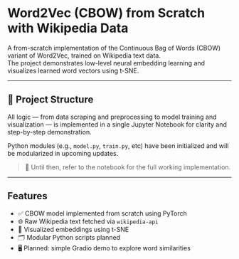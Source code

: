 # Word2Vec (CBOW) from Scratch with Wikipedia Data

A from-scratch implementation of the Continuous Bag of Words (CBOW) variant of Word2Vec, trained on Wikipedia text data.  
The project demonstrates low-level neural embedding learning and visualizes learned word vectors using t-SNE.

---

## 📁 Project Structure

All logic — from data scraping and preprocessing to model training and visualization — is implemented in a single Jupyter Notebook for clarity and step-by-step demonstration.

Python modules (e.g., `model.py`, `train.py`, etc) have been initialized and will be modularized in upcoming updates.

> 🔧 Until then, refer to the notebook for the full working implementation.

---

## Features

- ✅ CBOW model implemented from scratch using PyTorch
- 🌐 Raw Wikipedia text fetched via `wikipedia-api`
- 🧭 Visualized embeddings using t-SNE 
- 🗂️ Modular Python scripts planned
- 🖥️ Planned: simple Gradio demo to explore word similarities

